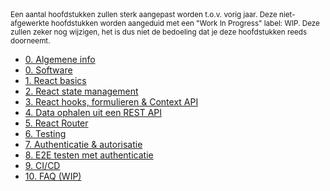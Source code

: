 <!-- markdownlint-disable first-line-heading -->
<small>
  Een aantal hoofdstukken zullen sterk aangepast worden t.o.v. vorig jaar. Deze niet-afgewerkte hoofdstukken worden aangeduid met een "Work In Progress" label: WIP. Deze zullen zeker nog wijzigen, het is dus niet de bedoeling dat je deze hoofdstukken reeds doorneemt.
</small>

- [0. Algemene info](./0-intro/situering.md)
- [0. Software](./0-intro/software.md)
- [1. React basics](./1-react_basics/index.md)
- [2. React state management](./2-react_state/index.md)
- [3. React hooks, formulieren & Context API](./3-react_hooks/index.md)
- [4. Data ophalen uit een REST API](./4-api/index.md)
- [5. React Router](./5-react_router/index.md)
- [6. Testing](./6-react_testing/index.md)
- [7. Authenticatie & autorisatie](./7-auth/index.md)
- [8. E2E testen met authenticatie](./8-auth_testing/index.md)
- [9. CI/CD](./9-cicd/index.md)
- [10. FAQ (WIP)](./10_faq/index.md)
